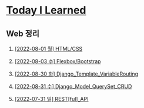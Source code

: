 # [Today I Learned](/../..)
## Web 정리

1. [[2022-08-01 월] HTML/CSS](./0801_HTML_CSS.md)

2. [[2022-08-03 수] Flexbox/Bootstrap](./0803_Flexbox_Bootstrap.md)

3. [[2022-08-30 화] Django_Template_VariableRouting](./0830_Django_Template_VariableRouting.md)

4. [[2022-08-31 수] Django_Model_QuerySet_CRUD](./0831_Django_Model_QuerySet_CRUD.md)


5. [[2022-07-31 일] REST[ful]_API](https://github.com/kimsixsue/CS-Study/blob/master/kimsixsue/RESTful_API.md)
